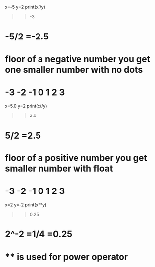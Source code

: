 x=-5
y=2
print(x//y)
>> -3
# -5/2 =-2.5
# floor of a negative number you get one smaller number with no dots
# -3 -2 -1 0 1 2 3

x=5.0
y=2
print(x//y)
>> 2.0
# 5/2 =2.5
# floor of a positive number you get smaller number with float
# -3 -2 -1 0 1 2 3

x=2
y=-2
print(x**y)
>> 0.25
# 2^-2 =1/4 =0.25
# ** is used for power operator